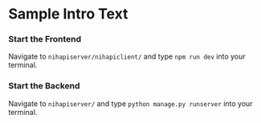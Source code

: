 # Sample Intro Text

### Start the Frontend

Navigate to `nihapiserver/nihapiclient/` and type `npm run dev` into your terminal.

### Start the Backend

Navigate to `nihapiserver/` and type `python manage.py runserver` into your terminal.